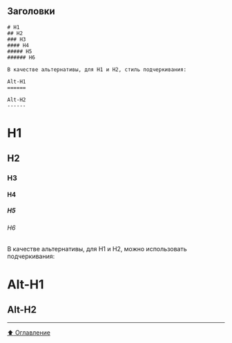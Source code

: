 ## Заголовки

```
# H1
## H2
### H3
#### H4
##### H5
###### H6

В качестве альтернативы, для H1 и H2, стиль подчеркивания:

Alt-H1
======

Alt-H2
------

```

# H1
## H2
### H3
#### H4
##### H5
###### H6

В качестве альтернативы, для H1 и H2, можно использовать подчеркивания:     

Alt-H1
======

Alt-H2
------
____

[:arrow_up:  Оглавление](https://github.com/BaturinSS/manual-README.md/blob/main/README.md)
